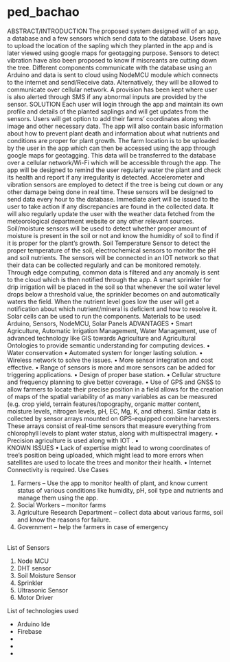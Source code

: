 # ped_bachao

ABSTRACT/INTRODUCTION
The proposed system designed will of an app, a database and a few sensors which send data to the database. Users have to upload the location of the sapling which they planted in the app and is later viewed using google maps for geotagging purpose. Sensors to detect vibration have also been proposed to know if miscreants are cutting down the tree. Different components communicate with the database using an Arduino and data is sent to cloud using NodeMCU module which connects to the internet and send/Receive data. Alternatively, they will be allowed to communicate over cellular network. A provision has been kept where user is also alerted through SMS if any abnormal inputs are provided by the sensor.
SOLUTION
Each user will login through the app and maintain its own profile and details of the planted saplings and will get updates from the sensors.
Users will get option to add their farms’ coordinates along with image and other necessary data.
The app will also contain basic information about how to prevent plant death and information about what nutrients and conditions are proper for plant growth.
The farm location is to be uploaded by the user in the app which can then be accessed using the app through google maps for geotagging.
This data will be transferred to the database over a cellular network/Wi-Fi which will be accessible through the app.
The app will be designed to remind the user regularly water the plant and check its health and report if any irregularity is detected.
Accelerometer and vibration sensors are employed to detect if the tree is being cut down or any other damage being done in real time.
These sensors will be designed to send data every hour to the database.
Immediate alert will be issued to the user to take action if any discrepancies are found in the collected data.
It will also regularly update the user with the weather data fetched from the meteorological department website or any other relevant sources.
Soil/moisture sensors will be used to detect whether proper amount of moisture is present in the soil or not and know the humidity of soil to find if it is proper for the plant’s growth.
Soil Temperature Sensor to detect the proper temperature of the soil, electrochemical sensors to monitor the pH and soil nutrients.
The sensors will be connected in an IOT network so that their data can be collected regularly and can be monitored remotely.
Through edge computing, common data is filtered and any anomaly is sent to the cloud which is then notified through the app.
A smart sprinkler for drip irrigation will be placed in the soil so that whenever the soil water level drops below a threshold value, the sprinkler becomes on and automatically waters the field. When the nutrient level goes low the user will get a notification about which nutrient/mineral is deficient and how to resolve it.
Solar cells can be used to run the components.
Materials to be used:
Arduino, Sensors, NodeMCU, Solar Panels
ADVANTAGES
•	Smart Agriculture, Automatic Irrigation Management, Water Management, use of advanced technology like GIS towards Agriculture and Agricultural Ontologies to provide semantic understanding for computing devices.
•	Water conservation
•	Automated system for longer lasting solution.
•	Wireless network to solve the issues.
•	More sensor integration and cost effective.
•	Range of sensors is more and more sensors can be added for triggering applications.
•	Design of proper base station.
•	Cellular structure and frequency planning to give better coverage.
•	Use of GPS and GNSS to allow farmers to locate their precise position in a field allows for the creation of maps of the spatial variability of as many variables as can be measured (e.g. crop yield, terrain features/topography, organic matter content, moisture levels, nitrogen levels, pH, EC, Mg, K, and others). Similar data is collected by sensor arrays mounted on GPS-equipped combine harvesters. These arrays consist of real-time sensors that measure everything from chlorophyll levels to plant water status, along with multispectral imagery.
•	Precision agriculture is used along with IOT .
•	
KNOWN ISSUES
•	Lack of expertise might lead to wrong coordinates of tree’s position being uploaded, which might lead to more errors when satellites are used to locate the trees and monitor their health.
•	Internet Connectivity is required.
Use Cases
1. Farmers – Use the app to monitor health of plant, and know current status of various conditions like humidity, pH, soil type and nutrients and manage them using the app.
2. Social Workers – monitor farms
3. Agriculture Research Department – collect data about various farms, soil and know the reasons for failure.
4. Government – help the farmers in case of emergency 
<br>
List of Sensors
<ol>
  <li>Node MCU</li>
  <li>DHT sensor</li>
  <li>Soil Moisture Sensor</li>
  <li>Sprinkler</li>
  <li>Ultrasonic Sensor</li>
  <li>Motor Driver</li>
 </ol>
  List of technologies used
<ul>
  <li>Arduino Ide</li>
  <li>Firebase</li>
  <li></li>
  <li></li>
  <li></li>
 </ul>
